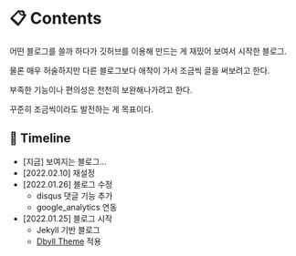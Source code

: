 # 📋 Contents

어떤 블로그를 쓸까 하다가 깃허브를 이용해 만드는 게 재밌어 보여서 시작한 블로그.

물론 매우 허술하지만 다른 블로그보다 애착이 가서 조금씩 글을 써보려고 한다.

부족한 기능이나 편의성은 천천히 보완해나가려고 한다.

꾸준히 조금씩이라도 발전하는 게 목표이다.


## 📅 Timeline

* [지금] 보여지는 블로그...
* [2022.02.10] 재설정
* [2022.01.26] 블로그 수정
    * disqus 댓글 기능 추가
    * google_analytics 연동
* [2022.01.25] 블로그 시작
    * Jekyll 기반 블로그
    * [Dbyll Theme](http://jekyllthemes.org/themes/dbyll/) 적용
